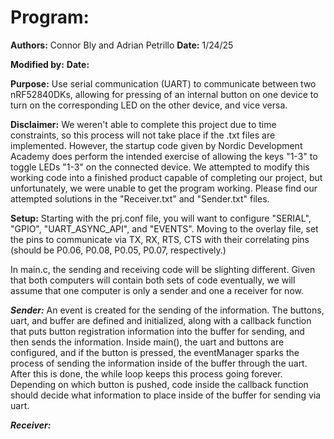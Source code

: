 # Program:

**Authors:** Connor Bly and Adrian Petrillo
**Date:** 1/24/25

**Modified by:**
**Date:**

**Purpose:** Use serial communication (UART) to communicate between two nRF52840DKs, allowing for pressing of an internal button on one device to turn on the corresponding LED on the other device, and vice versa.

**Disclaimer:** We weren't able to complete this project due to time constraints, so this process will not take place if the .txt files are implemented. However, the startup code given by Nordic Development Academy does perform the intended exercise of allowing the keys "1-3" to toggle LEDs "1-3" on the connected device. We attempted to modify this working code into a finished product capable of completing our project, but unfortunately, we were unable to get the program working. Please find our attempted solutions in the "Receiver.txt" and "Sender.txt" files.

**Setup:** Starting with the prj.conf file, you will want to configure "SERIAL", "GPIO", "UART_ASYNC_API", and "EVENTS". Moving to the overlay file, set the pins to communicate via TX, RX, RTS, CTS with their correlating pins (should be P0.06, P0.08, P0.05, P0.07, respectively.)

In main.c, the sending and receiving code will be slighting different. Given that both computers will contain both sets of code eventually, we will assume that one computer is only a sender and one a receiver for now.

***Sender:*** An event is created for the sending of the information. The buttons, uart, and buffer are defined and initialized, along with a callback function that puts button registration information into the buffer for sending, and then sends the information. Inside main(), the uart and buttons are configured, and if the button is pressed, the eventManager sparks the process of sending the information inside of the buffer through the uart. After this is done, the while loop keeps this process going forever. Depending on which button is pushed, code inside the callback function should decide what information to place inside of the buffer for sending via uart.

***Receiver:*** 